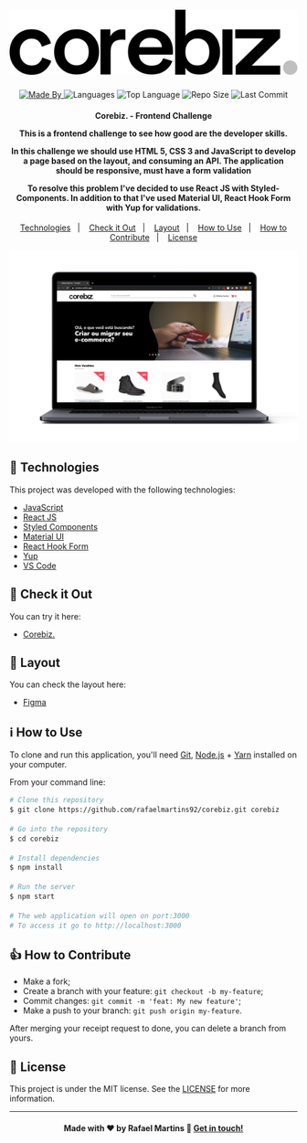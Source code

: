 <h1 align="center">
    <img alt="Logo" src="public/site-logo-corebiz-preto-cinza.svg" />
    <br>
</h1>

<p align="center">
  <a href="https://www.linkedin.com/in/rafael-martins92/">
  <img alt="Made By" src="https://img.shields.io/static/v1?label=Made%20By&message=Rafael%20Martins&color=orange&style=for-the-badge">
	</a>
  
  <img alt="Languages" src="https://img.shields.io/github/languages/count/rafaelmartins92/corebiz?style=for-the-badge">
  
  <img alt="Top Language" src="https://img.shields.io/github/languages/top/rafaelmartins92/corebiz?style=for-the-badge">
  
  <img alt="Repo Size" src="https://img.shields.io/github/repo-size/rafaelmartins92/corebiz?style=for-the-badge">
  
  <img alt="Last Commit" src="https://img.shields.io/github/last-commit/rafaelmartins92/corebiz?style=for-the-badge">
</p>

<h4 align="center">
  <p>Corebiz. - Frontend Challenge</p>
  
  <p>This is a frontend challenge to see how good are the developer skills.</p>
  
  <p>In this challenge we should use HTML 5, CSS 3 and JavaScript to develop a page based on the layout, and consuming an API. The application should be responsive, must have a form validation</p>

  <p>To resolve this problem I've decided to use React JS with Styled-Components. In addition to that I've used Material UI, React Hook Form with Yup for validations. </p>
</h4>


<p align="center">
  <a href="#rocket-technologies">Technologies</a>&nbsp;&nbsp;&nbsp;|&nbsp;&nbsp;&nbsp;
  <a href="#eyes-check-it-out">Check it Out</a>&nbsp;&nbsp;&nbsp;|&nbsp;&nbsp;&nbsp;
  <a href="#art-layout">Layout</a>&nbsp;&nbsp;&nbsp;|&nbsp;&nbsp;&nbsp;
  <a href="#information_source-how-to-use">How to Use</a>&nbsp;&nbsp;&nbsp;|&nbsp;&nbsp;&nbsp;
  <a href="#thumbsup-how-to-contribute">How to Contribute</a>&nbsp;&nbsp;&nbsp;|&nbsp;&nbsp;&nbsp;
  <a href="#memo-license">License</a>
</p>

<p align="center">
  <img alt="Scene" src="public/github-scene---corebiz.@2x.png">
</p>

## :rocket: Technologies

This project was developed with the following technologies:

-  [JavaScript](https://developer.mozilla.org/pt-BR/docs/Web/JavaScript)
-  [React JS](https://reactjs.org/docs/getting-started.html)
-  [Styled Components](https://styled-components.com/)
-  [Material UI](https://material-ui.com/)
-  [React Hook Form](https://react-hook-form.com/)
-  [Yup](https://github.com/jquense/yup)
-  [VS Code][vc]

## :eyes: Check it Out

You can try it here:

-  [Corebiz.](https://corebiz.netlify.app/)

## :art: Layout

You can check the layout here:

-  [Figma](https://www.figma.com/file/awhTJyKgrjEOqPHUrrFBv0/Corebiz---Frontend-Challenge?node-id=0%3A1)

## :information_source: How to Use

To clone and run this application, you'll need [Git](https://git-scm.com), [Node.js][nodejs] + [Yarn][yarn] installed on your computer.

From your command line:

```bash
# Clone this repository
$ git clone https://github.com/rafaelmartins92/corebiz.git corebiz

# Go into the repository
$ cd corebiz

# Install dependencies
$ npm install

# Run the server
$ npm start

# The web application will open on port:3000
# To access it go to http://localhost:3000 
```

## :thumbsup: How to Contribute

-  Make a fork;
-  Create a branch with your feature: `git checkout -b my-feature`;
-  Commit changes: `git commit -m 'feat: My new feature'`;
-  Make a push to your branch: `git push origin my-feature`.

After merging your receipt request to done, you can delete a branch from yours.

## :memo: License
This project is under the MIT license. See the [LICENSE](https://github.com/rafaelmartins92/corebiz/blob/master/LICENSE) for more information.

---
<h4 align="center">
    Made with ♥ by Rafael Martins 👋 <a href="https://www.linkedin.com/in/rafael-martins92/" target="_blank">Get in touch!</a>
</h4>

[nodejs]: https://nodejs.org/
[yarn]: https://yarnpkg.com/
[git]: https://git-scm.com
[vc]: https://code.visualstudio.com/